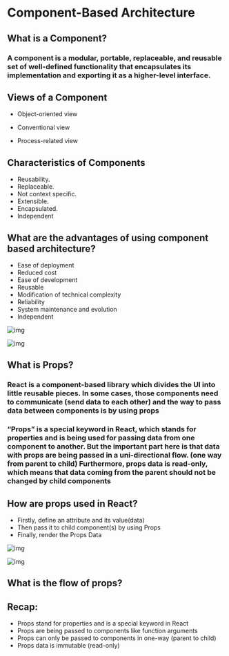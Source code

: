 # Component-Based Architecture

## What is a Component?

### A component is a modular, portable, replaceable, and reusable set of well-defined functionality that encapsulates its implementation and exporting it as a higher-level interface.

## Views of a Component

- Object-oriented view

- Conventional view

- Process-related view

## Characteristics of Components

- Reusability.
- Replaceable.
- Not context specific.
- Extensible.
- Encapsulated.
- Independent

## What are the advantages of using component based architecture?

- Ease of deployment
- Reduced cost
- Ease of development
- Reusable
- Modification of technical complexity
- Reliability
- System maintenance and evolution
- Independent

![img](https://www.tutorialspoint.com/software_architecture_design/images/principles_of_component_based_design.jpg)

![img](https://miro.medium.com/max/2276/1*27LtOtFyJe7MguQkNcZQjQ.png)

## What is Props?

### React is a component-based library which divides the UI into little reusable pieces. In some cases, those components need to communicate (send data to each other) and the way to pass data between components is by using props

### “Props” is a special keyword in React, which stands for properties and is being used for passing data from one component to another. But the important part here is that data with props are being passed in a uni-directional flow. (one way from parent to child) Furthermore, props data is read-only, which means that data coming from the parent should not be changed by child components

## How are props used in React?

- Firstly, define an attribute and its value(data)
- Then pass it to child component(s) by using Props
- Finally, render the Props Data

![img](https://i.stack.imgur.com/L7izb.png)

![img](https://i.stack.imgur.com/GhqlP.png)

## What is the flow of props?

## Recap:

- Props stand for properties and is a special keyword in React
- Props are being passed to components like function arguments
- Props can only be passed to components in one-way (parent to child)
- Props data is immutable (read-only)
